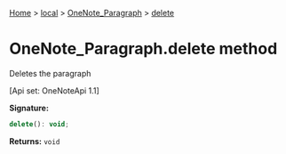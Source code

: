 [Home](./index) &gt; [local](local.md) &gt; [OneNote\_Paragraph](local.onenote_paragraph.md) &gt; [delete](local.onenote_paragraph.delete.md)

# OneNote\_Paragraph.delete method

Deletes the paragraph 

 \[Api set: OneNoteApi 1.1\]

**Signature:**
```javascript
delete(): void;
```
**Returns:** `void`

